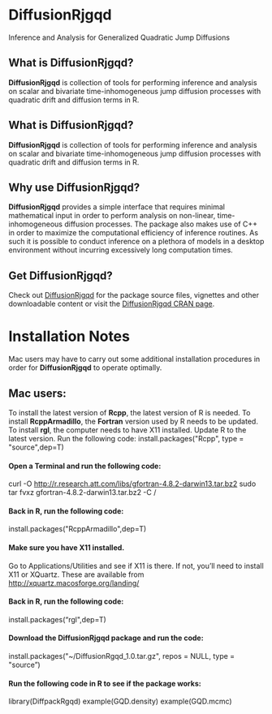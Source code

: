 
# DiffusionRjgqd
Inference and Analysis for Generalized Quadratic Jump Diffusions

## What is DiffusionRjgqd?
__DiffusionRjgqd__ is collection of tools for performing inference and analysis on scalar and bivariate time-inhomogeneous jump diffusion processes with quadratic drift and diffusion terms in R. 

## What is DiffusionRjgqd?
__DiffusionRjgqd__ is collection of tools for performing inference and analysis on scalar and bivariate time-inhomogeneous jump diffusion processes with quadratic drift and diffusion terms in R. 

## Why use DiffusionRjgqd?
__DiffusionRjgqd__ provides a simple interface that requires minimal mathematical input in order to perform analysis on non-linear, time-inhomogeneous diffusion processes. The package also makes use of C++ in order to maximize the computational efficiency of inference routines. As such it is possible to conduct inference on a plethora of models in a desktop environment without incurring excessively long computation times.

## Get DiffusionRjgqd?
Check out [DiffusionRjgqd](https://github.com/eta21/DiffusionRjgqd) for the package source files, vignettes and other downloadable content or visit the [DiffusionRjgqd CRAN page](https://cran.r-project.org/web/packages/DiffusionRjgqd/index.html).


# Installation Notes
Mac users may have to carry out some additional installation procedures in order for __DiffusionRjgqd__ to operate optimally. 

## Mac users:
To install the latest version of __Rcpp__, the latest version of R is needed.
To install __RcppArmadillo__, the __Fortran__ version used by R needs to be updated.
To install __rgl__, the computer needs to have X11 installed.
Update R to the latest version.
Run the following code:
install.packages("Rcpp", type = "source",dep=T) 

#### Open a Terminal and run the following code:

curl -O http://r.research.att.com/libs/gfortran-4.8.2-darwin13.tar.bz2 
sudo tar fvxz gfortran-4.8.2-darwin13.tar.bz2 -C / 

#### Back in R, run the following code:
install.packages("RcppArmadillo",dep=T) 

#### Make sure you have X11 installed. 
Go to Applications/Utilities and see if X11 is there. If not, you’ll need to install X11 or XQuartz. These are available from http://xquartz.macosforge.org/landing/

#### Back in R, run the following code:
install.packages(“rgl",dep=T) 

#### Download the DiffusionRjgqd package and run the code:
install.packages("~/DiffusionRgqd_1.0.tar.gz", repos = NULL, type = "source”)

#### Run the following code in R to see if the package works:
library(DiffpackRgqd) 
example(GQD.density)
example(GQD.mcmc)
